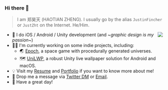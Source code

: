 ### Hi there 👋

> I am 郑昊天 (HAOTIAN ZHENG). I usually go by the alias `JustinFincher` or `JustZht` on the Internet. He/Him.

<img align="right" src="https://github-readme-stats.vercel.app/api?username=JustinFincher&show_icons=true&hide_title=true" />

- 🤔 I do iOS / Android / Unity development (and ~*graphic design is my passion*~)
- 👨‍💻 I'm currently working on some indie projects, including:
  - 🌏 [Epoch](https://portfolio.justzht.com/epochcore), a space game with procedurally generated universes.
  - 🗺 [UniLWP](), a robust Unity live wallpaper solution for Android and macOS.
- 💡 Visit my [Resume](https://fincher.im/Haotian%20Zheng.pdf) and [Portfolio](https://portfolio.justzht.com/) if you want to know more about me!
- 🤗 Drop me a message via [Twitter DM](https://twitter.com/JustZht) or [Email](mailto:justzht+github@gmail.com).
- 💬 Have a great day!

<!--
**JustinFincher/JustinFincher** is a ✨ _special_ ✨ repository because its `README.md` (this file) appears on your GitHub profile.

Here are some ideas to get you started:

- 🔭 I’m currently working on ...
- 🌱 I’m currently learning ...
- 👯 I’m looking to collaborate on ...
- 🤔 I’m looking for help with ...
- 💬 Ask me about ...
- 📫 How to reach me: ...
- 😄 Pronouns: ...
- ⚡ Fun fact: ...
-->
